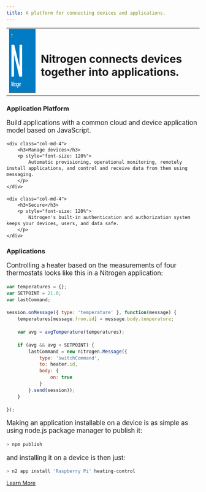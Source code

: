 ```yaml
---
title: A platform for connecting devices and applications.
---
```


<table width=100%>
    <tr>
        <td>
            <img class="logo" src="images/logo.png" width="166" height="167" />
        </td>
        <td>
            <h1 class="text-center">Nitrogen connects devices together into applications.</h1>
        </td>
    </tr>
</table>

<div class="row" style="margin-top: 20px">
    <div class="col-md-4">
        <h3>Application Platform</h3>
        <p style="font-size: 120%">
            Build applications with a common cloud and device application model based on JavaScript.
        </p>
    </div>

    <div class="col-md-4">
        <h3>Manage devices</h3>
        <p style="font-size: 120%">
            Automatic provisioning, operational monitoring, remotely install applications, and control and receive data from them using messaging. 
        </p>
    </div>

    <div class="col-md-4">
        <h3>Secure</h3>
        <p style="font-size: 120%">
            Nitrogen's built-in authentication and authorization system keeps your devices, users, and data safe.
        </p>
    </div>
</div>

<h3>Applications</h3>
<p style="font-size: 120%">
   Controlling a heater based on the measurements of four thermostats looks like this in a Nitrogen application:
</p>

```javascript
var temperatures = {};
var SETPOINT = 21.0;
var lastCommand;

session.onMessage({ type: 'temperature' }, function(message) {
    temperatures[message.from.id] = message.body.temperature;

    var avg = avgTemperature(temperatures);

    if (avg && avg < SETPOINT) {
        lastCommand = new nitrogen.Message({
            type: 'switchCommand',
            to: heater.id,
            body: {
                on: true
            }
        }.send(session));
    }

});
```

<p style="font-size: 120%">
    Making an application installable on a device is as simple as using node.js package manager to publish it:
</p>

```javascript
> npm publish
```

<p style="font-size: 120%">
    and installing it on a device is then just:
</p>

```javascript
> n2 app install 'Raspberry Pi' heating-control
```

<a href="/docs/concepts/overview.html" class="btn green"  style="margin-top: 10px">Learn More</a>

